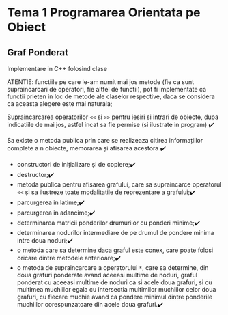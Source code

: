 # Tema 1 Programarea Orientata pe Obiect

## Graf Ponderat

Implementare in C++ folosind clase

ATENTIE: functiile pe care le-am numit mai jos metode (fie ca sunt
supraincarcari de operatori, fie altfel de functii), pot fi implementate ca functii
prieten in loc de metode ale claselor respective, daca se considera ca aceasta alegere
este mai naturala;

Supraincarcarea operatorilor `<<` si `>>` pentru iesiri si intrari de obiecte,
dupa indicatiile de mai jos, astfel incat sa fie permise (si ilustrate in program) :heavy_check_mark:

Sa existe o metoda publica prin care se realizeaza citirea informațiilor
complete a n obiecte, memorarea și afisarea acestora :heavy_check_mark:

- constructori de inițializare și de copiere;:heavy_check_mark:
- destructor;:heavy_check_mark:
- metoda publica pentru afisarea grafului, care sa supraincarce operatorul `<<` și
sa ilustreze toate modalitatile de reprezentare a grafului;:heavy_check_mark:
- parcurgerea in latime;:heavy_check_mark:
- parcurgerea in adancime;:heavy_check_mark:
- determinarea matricii ponderilor drumurilor cu ponderi minime;:heavy_check_mark:
- determinarea nodurilor intermediare de pe drumul de pondere minima intre
doua noduri;:heavy_check_mark:
- o metoda care sa determine daca graful este conex, care poate folosi oricare
dintre metodele anterioare;:heavy_check_mark:
- o metoda de supraincarcare a operatorului `*`, care sa determine, din doua
grafuri ponderate avand aceeasi multime de noduri, graful ponderat cu aceeasi
multime de noduri ca si acele doua grafuri, si cu multimea muchiilor egala cu
intersectia multimilor muchiilor celor doua grafuri, cu fiecare muchie avand ca pondere
minimul dintre ponderile muchiilor corespunzatoare din acele doua grafuri.:heavy_check_mark:
